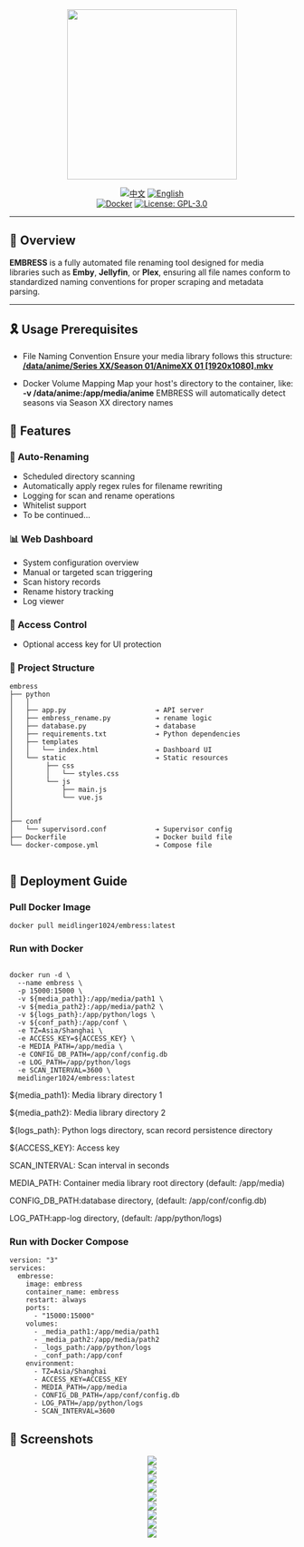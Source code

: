 <div align="center">
 <img width="300" src="./docs/imgs/logo.svg"/>
</div>


<div align="center">

[![中文](https://img.shields.io/badge/中文-README-red)](README.md)
[![English](https://img.shields.io/badge/English-README-blue)](README_EN.md)
<br>
[![Docker](https://img.shields.io/badge/-Docker-2496ED?style=flat-square&logo=docker&logoColor=white)](https://hub.docker.com/r/meidlinger1024/embress)
[![License: GPL-3.0](https://img.shields.io/badge/License-GPL%203.0-4CAF50?style=flat-square)](LICENSE)
</div>

---

## 🔰 Overview

**EMBRESS** is a fully automated file renaming tool designed for media libraries such as **Emby**, **Jellyfin**, or **Plex**, ensuring all file names conform to standardized naming conventions for proper scraping and metadata parsing.

---

## 🎗️ Usage Prerequisites

- File Naming Convention​
Ensure your media library follows this structure: [**/data/anime/Series XX/Season 01/AnimeXX 01 [1920x1080].mkv**](https://emby.media/support/articles/TV-Naming.html)

- Docker Volume Mapping​
Map your host's directory to the container, like:
 **-v /data/anime:/app/media/anime**
EMBRESS will automatically detect seasons via Season XX directory names


## 🚀 Features


### 📁 Auto-Renaming

- Scheduled directory scanning
- Automatically apply regex rules for filename rewriting
- Logging for scan and rename operations
- Whitelist support
- To be continued...

### 📊 Web Dashboard

- System configuration overview
- Manual or targeted scan triggering
- Scan history records
- Rename history tracking
- Log viewer

### 🔐 Access Control

- Optional access key for UI protection

### 📁 Project Structure

```
embress
├── python
│   │ 
│   ├── app.py                      ➔ API server
│   ├── embress_rename.py           ➔ rename logic
│   ├── database.py                 ➔ database
│   ├── requirements.txt            ➔ Python dependencies
│   ├── templates
│   │   └── index.html              ➔ Dashboard UI
│   └── static                      ➔ Static resources
│        ├── css
│        │   └── styles.css 
│        └── js
│            ├── main.js
│            └── vue.js
│     
│     
├── conf
│   └── supervisord.conf            ➔ Supervisor config
├── Dockerfile                      ➔ Docker build file
└── docker-compose.yml              ➔ Compose file
  
```

## 🐳 Deployment Guide

### Pull Docker Image

```
docker pull meidlinger1024/embress:latest
```

### Run with Docker

```

docker run -d \
  --name embress \
  -p 15000:15000 \
  -v ${media_path1}:/app/media/path1 \
  -v ${media_path2}:/app/media/path2 \
  -v ${logs_path}:/app/python/logs \
  -v ${conf_path}:/app/conf \
  -e TZ=Asia/Shanghai \
  -e ACCESS_KEY=${ACCESS_KEY} \
  -e MEDIA_PATH=/app/media \
  -e CONFIG_DB_PATH=/app/conf/config.db
  -e LOG_PATH=/app/python/logs
  -e SCAN_INTERVAL=3600 \
  meidlinger1024/embress:latest
```

${media_path1}: Media library directory 1

${media_path2}: Media library directory 2

${logs_path}: Python logs directory, scan record persistence directory

${ACCESS_KEY}: Access key

SCAN_INTERVAL: Scan interval in seconds

MEDIA_PATH: Container media library root directory (default: /app/media)

CONFIG_DB_PATH:database directory, (default: /app/conf/config.db)

LOG_PATH:app-log directory, (default: /app/python/logs)

### Run with Docker Compose
```
version: "3"
services:
  embresse:
    image: embress
    container_name: embress
    restart: always
    ports:
      - "15000:15000"
    volumes:
      - _media_path1:/app/media/path1
      - _media_path2:/app/media/path2
      - _logs_path:/app/python/logs
      - _conf_path:/app/conf
    environment:
      - TZ=Asia/Shanghai
      - ACCESS_KEY=ACCESS_KEY
      - MEDIA_PATH=/app/media
      - CONFIG_DB_PATH=/app/conf/config.db
      - LOG_PATH=/app/python/logs
      - SCAN_INTERVAL=3600
```

## 🧩 Screenshots

<div align="center">
 <img src="./docs/screenshots/1.png"/>
</div>
<div align="center">
 <img src="./docs/screenshots/1.5.png"/>
</div>
<div align="center">
 <img src="./docs/screenshots/1.6.png"/>
</div>
<div align="center">
 <img src="./docs/screenshots/1.7.png"/>
</div>
<div align="center">
 <img src="./docs/screenshots/1.8.png"/>
</div>
<div align="center">
 <img src="./docs/screenshots/2.png"/>
</div>
<div align="center">
 <img src="./docs/screenshots/3.png"/>
</div>
<div align="center">
 <img src="./docs/screenshots/4.png"/>
</div>
<div align="center">
 <img src="./docs/screenshots/5.png"/>
</div>
